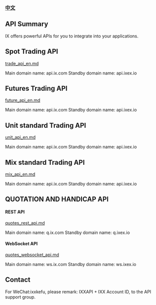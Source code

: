 ### [中文](./README.md)


## API Summary
IX offers powerful APIs for you to integrate into your applications.

## Spot Trading API
[trade_api_en.md](./trade_api_en.md)
<p>
Main domain name: api.ix.com Standby domain name: api.ixex.io
</p>

## Futures Trading API
[future_api_en.md](./future_api_en.md)
<p>
Main domain name: api.ix.com  Standby domain name: api.ixex.io
</p>

## Unit standard Trading API
[unit_api_en.md](./unit_api_en.md)
<p>
Main domain name: api.ix.com  Standby domain name: api.ixex.io
</p>

## Mix standard Trading API
[mix_api_en.md](./mix_api_en.md)
<p>
Main domain name: api.ix.com  Standby domain name: api.ixex.io
</p>


## QUOTATION AND HANDICAP API

#### REST API
[quotes_rest_api.md](./quotes_rest_api.md)
<p>
Main domain name: q.ix.com Standby domain name: q.ixex.io
</p>

#### WebSocket API
[quotes_websocket_api.md](./quotes_websocket_api.md)
<p>
Main domain name: ws.ix.com   Standby domain name: ws.ixex.io
</p>

## Contact
For WeChat:ixxkefu, please remark: IXXAPI + IXX Account ID, to the API support group.
